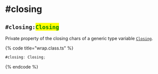 # #closing

## `#closing:`<mark style="color:green;">`Closing`</mark>

Private property of the closing chars of a generic type variable [`Closing`](../../generic-type-variables.md#wrap-closing).

{% code title="wrap.class.ts" %}
```typescript
#closing: Closing;
```
{% endcode %}
